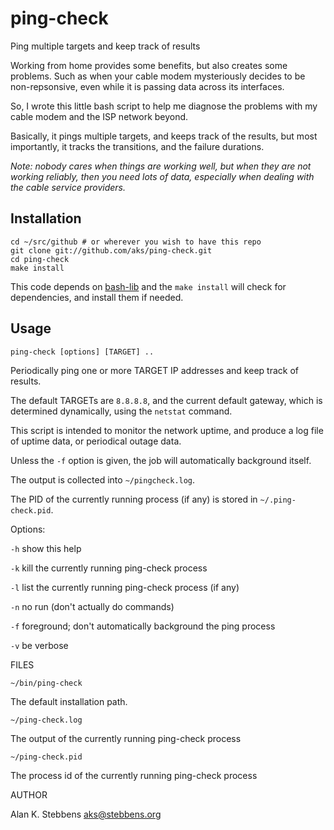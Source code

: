 ping-check
==========
Ping multiple targets and keep track of results

Working from home provides some benefits, but also creates some problems.  Such
as when your cable modem mysteriously decides to be non-repsonsive, even while
it is passing data across its interfaces.

So, I wrote this little bash script to help me diagnose the problems with my
cable modem and the ISP network beyond.

Basically, it pings multiple targets, and keeps track of the results, but 
most importantly, it tracks the transitions, and the failure durations.

_Note: nobody cares when things are working well, but when they are not 
working reliably, then you need lots of data, especially when dealing with
the cable service providers._

Installation
------------

    cd ~/src/github # or wherever you wish to have this repo
    git clone git://github.com/aks/ping-check.git
    cd ping-check
    make install

This code depends on [bash-lib](https://github.com/aks/bash-lib) and the `make
install` will check for dependencies, and install them if needed.

Usage
-----
    ping-check [options] [TARGET] ..

Periodically ping one or more TARGET IP addresses and keep track of results.

The default TARGETs are `8.8.8.8`, and the current default gateway, which
is determined dynamically, using the `netstat` command.

This script is intended to monitor the network uptime, and produce a log file
of uptime data, or periodical outage data.

Unless the `-f` option is given, the job will automatically background itself.

The output is collected into `~/pingcheck.log`.

The PID of the currently running process (if any) is stored in `~/.ping-check.pid`.

Options:

  `-h`      show this help

  `-k`      kill the currently running ping-check process

  `-l`      list the currently running ping-check process (if any)

  `-n`      no run (don't actually do commands)

  `-f`      foreground; don't automatically background the ping process

  `-v`      be verbose

FILES

    ~/bin/ping-check

The default installation path.

    ~/ping-check.log

The output of the currently running ping-check process

    ~/ping-check.pid

The process id of the currently running ping-check process

AUTHOR

Alan K. Stebbens <aks@stebbens.org>
